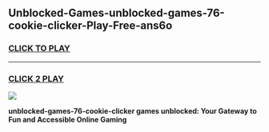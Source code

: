 
## Unblocked-Games-unblocked-games-76-cookie-clicker-Play-Free-ans6o
<h3>
<a href="https://premium76.site?title=unblocked-games-76-cookie-clicker&ref=24M">CLICK TO PLAY</a></h3>
<hr>

<h3>
<a href="https://premium76.site?title=unblocked-games-76-cookie-clicker&ref=24M">CLICK 2 PLAY</a>
  
</h3>

<a href="https://premium76.site?title=unblocked-games-76-cookie-clicker&ref=24M"><img src="https://clearcache.store/games.png"></a>


**unblocked-games-76-cookie-clicker games unblocked: Your Gateway to Fun and Accessible Online Gaming**
